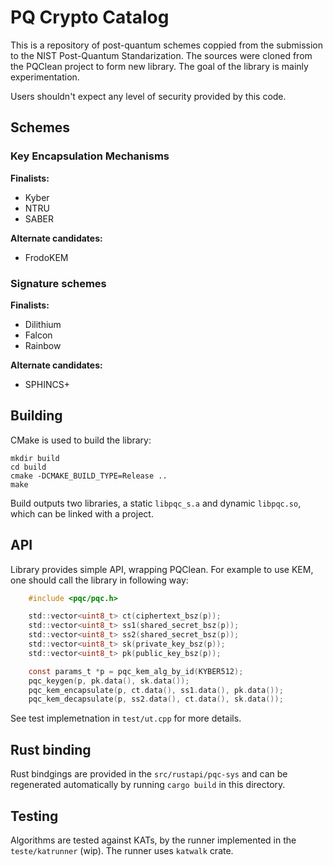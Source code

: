 # PQ Crypto Catalog

This is a repository of post-quantum schemes coppied from the submission to the NIST Post-Quantum Standarization. The sources were cloned from the PQClean project to form new library. The goal of the library is mainly experimentation.

Users shouldn't expect any level of security provided by this code.

## Schemes

### Key Encapsulation Mechanisms

**Finalists:**
* Kyber
* NTRU
* SABER

**Alternate candidates:**
* FrodoKEM

### Signature schemes

**Finalists:**
* Dilithium
* Falcon
* Rainbow

**Alternate candidates:**
* SPHINCS+

## Building

CMake is used to build the library:

```
mkdir build
cd build
cmake -DCMAKE_BUILD_TYPE=Release ..
make
```

Build outputs two libraries, a static ``libpqc_s.a`` and dynamic ``libpqc.so``, which can be linked with a project.

## API

Library provides simple API, wrapping PQClean. For example to use KEM, one should call the library in following way:
```c
	#include <pqc/pqc.h>

    std::vector<uint8_t> ct(ciphertext_bsz(p));
    std::vector<uint8_t> ss1(shared_secret_bsz(p));
    std::vector<uint8_t> ss2(shared_secret_bsz(p));
    std::vector<uint8_t> sk(private_key_bsz(p));
    std::vector<uint8_t> pk(public_key_bsz(p));

	const params_t *p = pqc_kem_alg_by_id(KYBER512);
	pqc_keygen(p, pk.data(), sk.data());
	pqc_kem_encapsulate(p, ct.data(), ss1.data(), pk.data());
	pqc_kem_decapsulate(p, ss2.data(), ct.data(), sk.data());
```

See test implemetnation in ``test/ut.cpp`` for more details.

## Rust binding

Rust bindgings are provided in the ``src/rustapi/pqc-sys`` and can be regenerated automatically by running ``cargo build`` in this directory.

## Testing

Algorithms are tested against KATs, by the runner implemented in the ``teste/katrunner`` (wip). The runner uses ``katwalk`` crate.